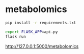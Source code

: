 # metabolomics

```bash
pip install -r requirements.txt

export FLASK_APP=api.py
flask run
```

http://127.0.0.1:5000/metabolomics

